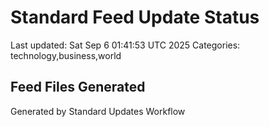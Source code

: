 # Standard Feed Update Status
Last updated: Sat Sep  6 01:41:53 UTC 2025
Categories: technology,business,world

## Feed Files Generated

Generated by Standard Updates Workflow
